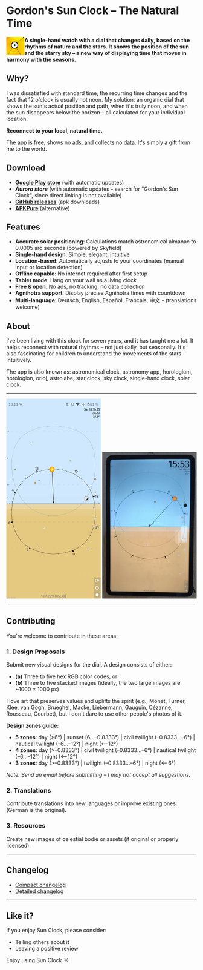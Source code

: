 # Gordon's Sun Clock – The Natural Time

<img src="res/icon.png" width="48" height="48" align="left">**A single-hand watch with a dial that changes daily, based on the rhythms of nature and the stars. It shows the position of the sun and the starry sky – a new way of displaying time that moves in harmony with the seasons.**

## Why?

I was dissatisfied with standard time, the recurring time changes and the fact that 12 o'clock is usually not noon. My solution: an organic dial that shows the sun's actual position and path, when it's truly noon, and when the sun disappears below the horizon – all calculated for your individual location.

**Reconnect to your local, natural time.**

The app is free, shows no ads, and collects no data. It's simply a gift from me to the world.

## Download

- **[Google Play store](https://play.google.com/store/apps/details?id=de.ax12.zunclock)** (with automatic updates)
- **_Aurora store_** (with automatic updates - search for "Gordon's Sun Clock", since direct linking is not available)
- **[GitHub releases](https://github.com/gaxmann/suhr/releases/tag/v2.xxx)** (apk downloads)
- **[APKPure](https://apkpure.com/de/gordon%E2%80%99s-sun-clock/de.ax12.zunclock)** (alternative)

## Features

- **Accurate solar positioning**: Calculations match astronomical almanac to 0.0005 arc seconds (powered by Skyfield)
- **Single-hand design**: Simple, elegant, intuitive
- **Location-based**: Automatically adjusts to your coordinates (manual input or location detection)
- **Offline capable**: No internet required after first setup
- **Tablet mode**: Hang on your wall as a living clock
- **Free & open**: No ads, no tracking, no data collection
- **Agnihotra support**: Display precise Agnihotra times with countdown
- **Multi-language**: Deutsch, English, Español, Français, 中文 - (translations welcome)

## About

I've been living with this clock for seven years, and it has taught me a lot. It helps reconnect with natural rhythms – not just daily, but seasonally. It's also fascinating for children to understand the movements of the stars intuitively.

The app is also known as: astronomical clock, astronomy app, horologium, horologion, orloj, astrolabe, star clock, sky clock, single-hand clock, solar clock.

---

<p float="left">
  <img src="__gitdesign/sunclock_0.png" width="250" />
  <img src="__gitdesign/tablet.jpg" width="250" />
  <!-- <img src="__gitdesign/eink.jpg" width="250" /> -->
</p>

---

## Contributing

You're welcome to contribute in these areas:

### 1. Design Proposals
Submit new visual designs for the dial. A design consists of either:
- **(a)** Three to five hex RGB color codes, or
- **(b)** Three to five stacked images (ideally, the two large images are ~1000 × 1000 px)

I love art that preserves values and uplifts the spirit (e.g., Monet, Turner, Klee, van Gogh, Brueghel, Macke, Liebermann, Gauguin, Cézanne, Rousseau, Courbet), but I don't dare to use other people's photos of it.

**Design zones guide:**
- **5 zones**: day (>6°) | sunset (6...–0.8333°) | civil twilight (–0.8333...–6°) | nautical twilight (–6...–12°) | night (<–12°)
- **4 zones**: day (>–0.8333°) | civil twilight (–0.8333...–6°) | nautical twilight (–6...–12°) | night (<–12°)
- **3 zones**: day (>–0.8333°) | twilight (–0.8333...–6°) | night (<–6°)

*Note: Send an email before submitting – I may not accept all suggestions.*

### 2. Translations
Contribute translations into new languages or improve existing ones (German is the original).

### 3. Resources
Create new images of celestial bodie or assets (if original or properly licensed).

---

## Changelog

- [Compact changelog](./WHATSNEW.md)
- [Detailed changelog](./CHANGELOG.md)

---

## Like it?

If you enjoy Sun Clock, please consider:
- Telling others about it
- Leaving a positive review

Enjoy using Sun Clock ☀️

